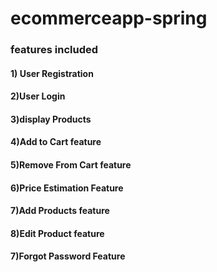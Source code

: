 # ecommerceapp-spring
  ### features included
  #### 1) User Registration
  #### 2)User Login
  #### 3)display Products
  #### 4)Add to Cart feature
  #### 5)Remove From Cart feature
  #### 6)Price Estimation Feature
  #### 7)Add Products feature 
  #### 8)Edit Product feature
  #### 7)Forgot Password Feature



  
